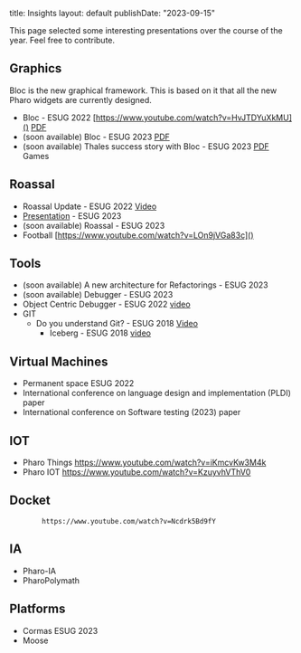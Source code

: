 title: Insights layout: default publishDate: "2023-09-15"

This page selected some interesting presentations over the course of the year. Feel free to contribute.

## Graphics 
Bloc is the new graphical framework. This is based on it that all the new Pharo widgets are currently designed. 

- Bloc - ESUG 2022 [https://www.youtube.com/watch?v=HvJTDYuXkMU]() [PDF]()
- (soon available) Bloc - ESUG 2023 [PDF]()
- (soon available) Thales success story with Bloc - ESUG 2023 [PDF]()
Games

## Roassal 

- Roassal Update - ESUG 2022 [Video](https://www.youtube.com/watch?v=awPyBLWTTvk)
- [Presentation](https://mega.nz/file/0ZdQRZxC#wWLmWc5EiTt7XXmTV0Nw1gvfQjO56Srjv8YTW8AUtQ4) - ESUG 2023
- (soon available) Roassal - ESUG 2023
- Football [https://www.youtube.com/watch?v=LOn9jVGa83c]()

 
## Tools
- (soon available) A new architecture for Refactorings - ESUG 2023
- (soon available) Debugger - ESUG 2023	
- Object Centric Debugger - ESUG 2022 [video](https://www.youtube.com/watch?v=C-lG73CJVtU)
- GIT 	
    - Do you understand Git? - ESUG 2018	[Video](https://www.youtube.com/watch?v=gFb9BaBZ8ko)
		- Iceberg - ESUG 2018 [video](https://www.youtube.com/watch?v=-ujX0Jt7-64)

## Virtual Machines
- Permanent space ESUG 2022
- International conference on language design and implementation (PLDI) paper
- International conference on Software testing (2023) paper
	

## IOT
- Pharo Things	https://www.youtube.com/watch?v=iKmcvKw3M4k
- Pharo IOT https://www.youtube.com/watch?v=KzuyvhVThV0

## Docket 
			https://www.youtube.com/watch?v=Ncdrk5Bd9fY

## IA 
- Pharo-IA
- PharoPolymath

## Platforms
-	Cormas ESUG 2023
- Moose 
